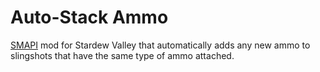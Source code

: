 # Auto-Stack Ammo

[SMAPI](https://smapi.io/) mod for Stardew Valley that automatically adds any new ammo to slingshots that have the same type of ammo attached.